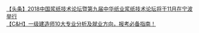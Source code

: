   
[【头条】2018中国浆纸技术论坛暨第九届中华纸业浆纸技术论坛将于11月在宁波举行](http://www.dianyue.me/archives/017/2rxxrvt45bumi3mt/)  
[【C&amp;H】一级建造师10大专业分析及就业方向，报考必备指南！](http://www.dianyue.me/archives/606/li4j50oajqhjga8z/)